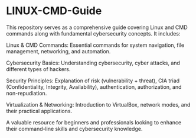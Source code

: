 # LINUX-CMD-Guide
This repository serves as a comprehensive guide covering Linux and CMD commands along with fundamental cybersecurity concepts. It includes:

Linux & CMD Commands: Essential commands for system navigation, file management, networking, and automation.

Cybersecurity Basics: Understanding cybersecurity, cyber attacks, and different types of hackers.

Security Principles: Explanation of risk (vulnerability + threat), CIA triad (Confidentiality, Integrity, Availability), authentication, authorization, and non-repudiation.

Virtualization & Networking: Introduction to VirtualBox, network modes, and their practical applications.


A valuable resource for beginners and professionals looking to enhance their command-line skills and cybersecurity knowledge.
